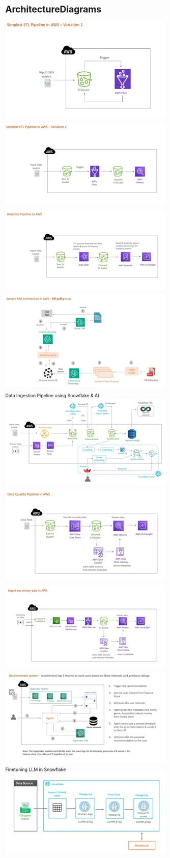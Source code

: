 # ArchitectureDiagrams


![Alt text](AWS_ETLPipeline_variation1.jpeg)

![Alt text](AWS_ETLPipeline_variation2.jpeg)

![Alt text](AnalyticsPipeline.jpeg)

![Alt text](RAG_in_AWS.jpeg)

Data Ingestion Pipeline using Snowflake & AI
![Alt text](DataIngestionPipeline_SnowflakeAndAI.jpeg)

![Alt text](DataQualityPipeline.jpeg)

![Alt text](IngestStreamingData.jpeg)

![Alt text](MovieRecommendationSystem.jpeg)

Finetuning LLM in Snowflake
![Alt text](FinetuningLLM_Snowflake.png)
